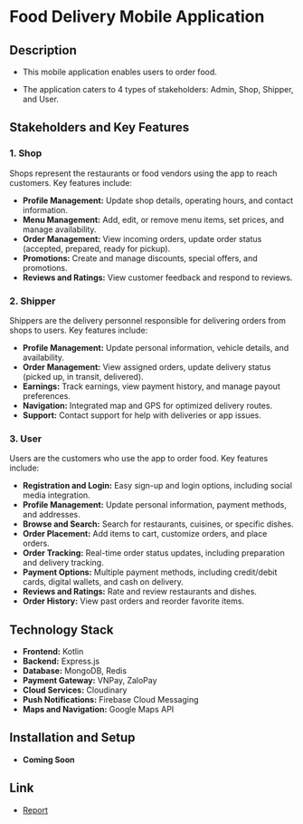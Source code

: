# Food Delivery Mobile Application

## Description
- This mobile application enables users to order food. 

- The application caters to 4 types of stakeholders: Admin, Shop, Shipper, and User.

## Stakeholders and Key Features

### 1. Shop
Shops represent the restaurants or food vendors using the app to reach customers. Key features include:

- **Profile Management:** Update shop details, operating hours, and contact information.
- **Menu Management:** Add, edit, or remove menu items, set prices, and manage availability.
- **Order Management:** View incoming orders, update order status (accepted, prepared, ready for pickup).
- **Promotions:** Create and manage discounts, special offers, and promotions.
- **Reviews and Ratings:** View customer feedback and respond to reviews.

### 2. Shipper
Shippers are the delivery personnel responsible for delivering orders from shops to users. Key features include:

- **Profile Management:** Update personal information, vehicle details, and availability.
- **Order Management:** View assigned orders, update delivery status (picked up, in transit, delivered).
- **Earnings:** Track earnings, view payment history, and manage payout preferences.
- **Navigation:** Integrated map and GPS for optimized delivery routes.
- **Support:** Contact support for help with deliveries or app issues.

### 3. User
Users are the customers who use the app to order food. Key features include:

- **Registration and Login:** Easy sign-up and login options, including social media integration.
- **Profile Management:** Update personal information, payment methods, and addresses.
- **Browse and Search:** Search for restaurants, cuisines, or specific dishes.
- **Order Placement:** Add items to cart, customize orders, and place orders.
- **Order Tracking:** Real-time order status updates, including preparation and delivery tracking.
- **Payment Options:** Multiple payment methods, including credit/debit cards, digital wallets, and cash on delivery.
- **Reviews and Ratings:** Rate and review restaurants and dishes.
- **Order History:** View past orders and reorder favorite items.

## Technology Stack
- **Frontend:** Kotlin
- **Backend:**  Express.js
- **Database:** MongoDB, Redis
- **Payment Gateway:** VNPay, ZaloPay 
- **Cloud Services:** Cloudinary
- **Push Notifications:** Firebase Cloud Messaging
- **Maps and Navigation:** Google Maps API


## Installation and Setup
- **Coming Soon**

## Link
- <a href="https://drive.google.com/file/d/1SRlX4MyEsiTUZejbqR1tfHY89gIon1zm/view?usp=sharing" target="_blank">Report</a>

